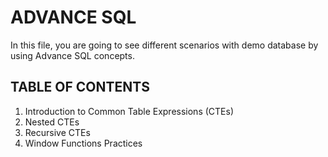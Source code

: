 # ADVANCE SQL
In this file, you are going to see different scenarios with demo database by using Advance SQL concepts.
## TABLE OF CONTENTS
1) Introduction to Common Table Expressions (CTEs)
2) Nested CTEs
3) Recursive CTEs
4) Window Functions Practices

